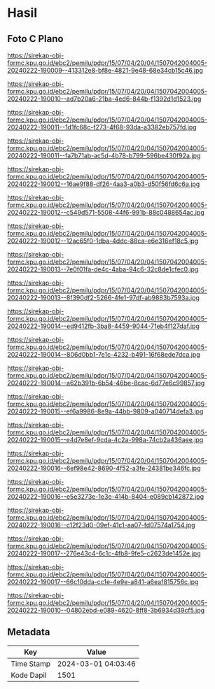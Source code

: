 # Hasil

## Foto C Plano

https://sirekap-obj-formc.kpu.go.id/ebc2/pemilu/pdpr/15/07/04/20/04/1507042004005-20240222-190009--413312e8-bf8e-4821-9e48-68e34cb15c46.jpg

https://sirekap-obj-formc.kpu.go.id/ebc2/pemilu/pdpr/15/07/04/20/04/1507042004005-20240222-190010--ad7b20a6-21ba-4ed6-844b-f1392d1d1523.jpg

https://sirekap-obj-formc.kpu.go.id/ebc2/pemilu/pdpr/15/07/04/20/04/1507042004005-20240222-190011--1d1fc68c-f273-4f68-93da-a3382eb757fd.jpg

https://sirekap-obj-formc.kpu.go.id/ebc2/pemilu/pdpr/15/07/04/20/04/1507042004005-20240222-190011--fa7b71ab-ac5d-4b78-b799-596be430f92a.jpg

https://sirekap-obj-formc.kpu.go.id/ebc2/pemilu/pdpr/15/07/04/20/04/1507042004005-20240222-190012--16ae9f88-df26-4aa3-a0b3-d50f56fd6c6a.jpg

https://sirekap-obj-formc.kpu.go.id/ebc2/pemilu/pdpr/15/07/04/20/04/1507042004005-20240222-190012--c549d571-5508-44f6-991b-88c0488654ac.jpg

https://sirekap-obj-formc.kpu.go.id/ebc2/pemilu/pdpr/15/07/04/20/04/1507042004005-20240222-190012--12ac65f0-1dba-4ddc-88ca-e6e316ef18c5.jpg

https://sirekap-obj-formc.kpu.go.id/ebc2/pemilu/pdpr/15/07/04/20/04/1507042004005-20240222-190013--7e0f01fa-de4c-4aba-94c6-32c8de1cfec0.jpg

https://sirekap-obj-formc.kpu.go.id/ebc2/pemilu/pdpr/15/07/04/20/04/1507042004005-20240222-190013--8f390df2-5266-4fe1-97df-ab9883b7593a.jpg

https://sirekap-obj-formc.kpu.go.id/ebc2/pemilu/pdpr/15/07/04/20/04/1507042004005-20240222-190014--ed9412fb-3ba8-4459-9044-71eb4f127daf.jpg

https://sirekap-obj-formc.kpu.go.id/ebc2/pemilu/pdpr/15/07/04/20/04/1507042004005-20240222-190014--806d0bb1-7e1c-4232-b491-16f68ede7dca.jpg

https://sirekap-obj-formc.kpu.go.id/ebc2/pemilu/pdpr/15/07/04/20/04/1507042004005-20240222-190014--a62b391b-6b54-46be-8cac-6d77e6c99857.jpg

https://sirekap-obj-formc.kpu.go.id/ebc2/pemilu/pdpr/15/07/04/20/04/1507042004005-20240222-190015--ef6a9986-8e9a-44bb-9809-a040714defa3.jpg

https://sirekap-obj-formc.kpu.go.id/ebc2/pemilu/pdpr/15/07/04/20/04/1507042004005-20240222-190015--e4d7e8ef-9cda-4c2a-998a-74cb2a436aee.jpg

https://sirekap-obj-formc.kpu.go.id/ebc2/pemilu/pdpr/15/07/04/20/04/1507042004005-20240222-190016--6ef98e42-8690-4f52-a3fe-24381be346fc.jpg

https://sirekap-obj-formc.kpu.go.id/ebc2/pemilu/pdpr/15/07/04/20/04/1507042004005-20240222-190016--e5e3273e-1e3e-414b-8404-e089cb142872.jpg

https://sirekap-obj-formc.kpu.go.id/ebc2/pemilu/pdpr/15/07/04/20/04/1507042004005-20240222-190016--c12f23d0-09ef-41c1-aa07-fd07574a1754.jpg

https://sirekap-obj-formc.kpu.go.id/ebc2/pemilu/pdpr/15/07/04/20/04/1507042004005-20240222-190017--276e43c4-6c1c-4fb8-9fe5-c2623de1452e.jpg

https://sirekap-obj-formc.kpu.go.id/ebc2/pemilu/pdpr/15/07/04/20/04/1507042004005-20240222-190017--66c10dda-cc1e-4e9e-a841-a6eaf815756c.jpg

https://sirekap-obj-formc.kpu.go.id/ebc2/pemilu/pdpr/15/07/04/20/04/1507042004005-20240222-190010--04802ebd-e089-4620-8ff8-3b6934d39cf5.jpg


## Metadata

| Key        | Value               |
| ---------- | ------------------- |
| Time Stamp | 2024-03-01 04:03:46 |
| Kode Dapil | 1501                |



